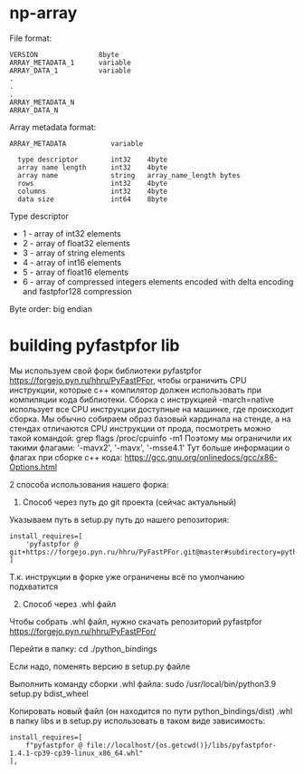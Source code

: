 # np-array

File format:

```
VERSION               8byte
ARRAY_METADATA_1      variable
ARRAY_DATA_1          variable
.
.
.
ARRAY_METADATA_N
ARRAY_DATA_N
```

Array metadata format:

```
ARRAY_METADATA           variable
  
  type descriptor        int32    4byte
  array name length      int32    4byte
  array name             string   array_name_length bytes
  rows                   int32    4byte
  columns                int32    4byte
  data size              int64    8byte
```

Type descriptor
- 1 - array of int32 elements
- 2 - array of float32 elements
- 3 - array of string elements
- 4 - array of int16 elements
- 5 - array of float16 elements
- 6 - array of compressed integers elements encoded with delta encoding and fastpfor128 compression


Byte order: big endian


# building pyfastpfor lib

Мы используем свой форк библиотеки pyfastpfor https://forgejo.pyn.ru/hhru/PyFastPFor, чтобы ограничить CPU инструкции, которые 
с++ компилятор должен использовать при компиляции кода библиотеки.
Сборка с инструкцией -march=native использует все CPU инструкции доступные на машинке, где происходит сборка. Мы обычно собираем образ 
базовый кардинала на стенде, а на стендах отличаются CPU инструкции от прода, посмотреть можно такой командой: grep flags /proc/cpuinfo -m1
Поэтому мы ограничили их такими флагами: '-mavx2', '-mavx', '-msse4.1'
Тут больше информации о флагах при сборке c++ кода: https://gcc.gnu.org/onlinedocs/gcc/x86-Options.html

2 способа использования нашего форка:

1. Способ через путь до git проекта (сейчас актуальный)

Указываем путь в setup.py путь до нашего репозитория: 

    install_requires=[
        'pyfastpfor @ git+https://forgejo.pyn.ru/hhru/PyFastPFor.git@master#subdirectory=python_bindings'
    ]

Т.к. инструкции в форке уже ограничены всё по умолчанию подхватится

2. Способ через .whl файл

Чтобы собрать .whl файл, нужно скачать репозиторий pyfastpfor https://forgejo.pyn.ru/hhru/PyFastPFor/

Перейти в папку: cd ./python_bindings

Если надо, поменять версию в setup.py файле

Выполнить команду сборки .whl файла: sudo /usr/local/bin/python3.9 setup.py bdist_wheel

Копировать новый файл (он находится по пути python_bindings/dist) .whl в папку libs и в setup.py использовать в таком виде зависимость:

    install_requires=[
        f"pyfastpfor @ file://localhost/{os.getcwd()}/libs/pyfastpfor-1.4.1-cp39-cp39-linux_x86_64.whl"
    ],

